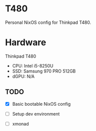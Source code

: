 # T480 

Personal NixOS config for Thinkpad T480.

# Hardware

Thinkpad T480

- CPU: Intel i5-8250U
- SSD: Samsung 970 PRO 512GB
- dGPU: N/A

## TODO

- [x] Basic bootable NixOS config
- [ ] Setup dev environment
- [ ] xmonad

